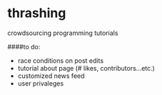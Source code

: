 # thrashing
crowdsourcing programming tutorials

<!-- http://stackoverflow.com/questions/12609701/has-anyone-found-a-way-to-handle-code-in-wysihtml5-pleasantly -->
####to do:
* race conditions on post edits
* tutorial about page (# likes, contributors...etc.)
* customized news feed
* user privaleges
